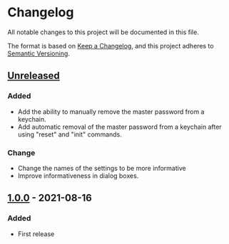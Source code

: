 # Changelog

All notable changes to this project will be documented in this file.

The format is based on [Keep a Changelog](https://keepachangelog.com/en/1.0.0/),
and this project adheres to [Semantic Versioning](https://semver.org/spec/v2.0.0.html).

## [Unreleased]

### Added 

- Add the ability to manually remove the master password from a keychain.
- Add automatic removal of the master password from a keychain 
  after using "reset" and "init" commands.

### Change

- Change the names of the settings to be more informative
- Improve informativeness in dialog boxes.

## [1.0.0] - 2021-08-16

### Added

- First release

[Unreleased]: https://github.com/lxbrvr/alfred-keepassxc-workflow/compare/1.0.0...develop
[1.0.0]: https://github.com/lxbrvr/alfred-keepassxc-workflow/releases/tag/1.0.0
